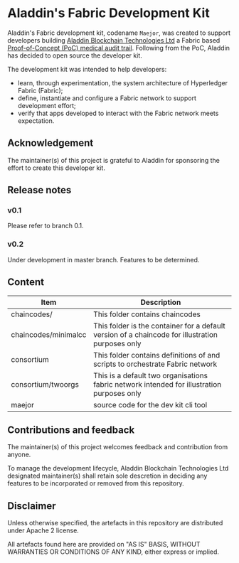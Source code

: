 # Aladdin's Fabric Development Kit

Aladdin's Fabric development kit, codename `Maejor`, was created to support developers building [Aladdin Blockchain Technologies Ltd](https://aladdinid.com/) a Fabric based [Proof-of-Concept (PoC) medical audit trail](https://www.youtube.com/watch?v=vJmhwymh-eU). Following from the PoC, Aladdin has decided to open source the developer kit.

The development kit was intended to help developers:

* learn, through experimentation, the system architecture of Hyperledger Fabric (Fabric);
* define, instantiate and configure a Fabric network to support development effort;
* verify that apps developed to interact with the Fabric network meets expectation.

## Acknowledgement

The maintainer(s) of this project is grateful to Aladdin for sponsoring the effort to create this developer kit.

## Release notes

### v0.1

Please refer to branch 0.1.

### v0.2

Under development in master branch. Features to be determined.

## Content

| Item | Description |
| --- | --- |
| chaincodes/ | This folder contains chaincodes |
| chaincodes/minimalcc | This folder is the container for a default version of a chaincode for illustration purposes only |
| consortium | This folder contains definitions of and scripts to orchestrate Fabric network |
| consortium/twoorgs | This is a default two organisations fabric network intended for illustration purposes only |
| maejor | source code for the dev kit cli tool |

## Contributions and feedback

The maintainer(s) of this project welcomes feedback and contribution from anyone.

To manage the development lifecycle, Aladdin Blockchain Technologies Ltd designated maintainer(s) shall retain sole descretion in deciding any features to be incorporated or removed from this repository.

## Disclaimer

Unless otherwise specified, the artefacts in this repository are distributed under Apache 2 license.

All artefacts found here are provided on "AS IS" BASIS, WITHOUT WARRANTIES OR CONDITIONS OF ANY KIND, either express or implied.